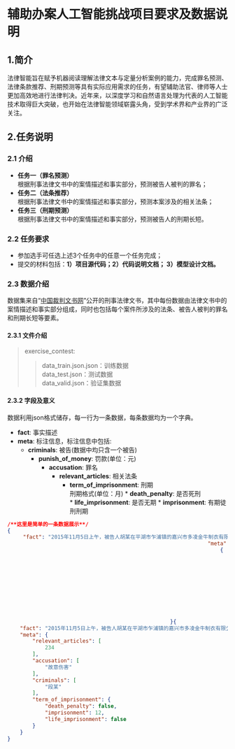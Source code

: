 # 辅助办案人工智能挑战项目要求及数据说明
## 1.简介   
法律智能旨在赋予机器阅读理解法律文本与定量分析案例的能力，完成罪名预测、法律条款推荐、刑期预测等具有实际应用需求的任务，有望辅助法官、律师等人士更加高效地进行法律判决。近年来，以深度学习和自然语言处理为代表的人工智能技术取得巨大突破，也开始在法律智能领域崭露头角，受到学术界和产业界的广泛关注。    
## 2.任务说明    
### 2.1 介绍    
* **任务一（罪名预测）**    
根据刑事法律文书中的案情描述和事实部分，预测被告人被判的罪名；    
* **任务二（法条推荐）**    
根据刑事法律文书中的案情描述和事实部分，预测本案涉及的相关法条；    
* **任务三（刑期预测）**     
根据刑事法律文书中的案情描述和事实部分，预测被告人的刑期长短。    
### 2.2 任务要求    
* 参加选手可任选上述3个任务中的任意一个任务完成；    
* 提交的材料包括：**1）项目源代码；2）代码说明文档； 3）模型设计文档。**    
### 2.3 数据介绍    
数据集来自“[中国裁判文书网](http://wenshu.court.gov.cn/)”公开的刑事法律文书，其中每份数据由法律文书中的案情描述和事实部分组成，同时也包括每个案件所涉及的法条、被告人被判的罪名和刑期长短等要素。    
#### 2.3.1 文件介绍    
> exercise_contest:    
>>   data_train.json.json：训练数据    
>>   data_test.json：测试数据     
>>   data_valid.json：验证集数据      
#### 2.3.2 字段及意义    
数据利用json格式储存，每一行为一条数据，每条数据均为一个字典。    
* **fact**: 事实描述  
* **meta**: 标注信息，标注信息中包括:   
    * **criminals**: 被告(数据中均只含一个被告)  
        * **punish\_of\_money**: 罚款(单位：元)
            * **accusation**: 罪名  
                * **relevant\_articles**: 相关法条  
                    * **term\_of\_imprisonment**: 刑期  
                            刑期格式(单位：月)
                                    * **death\_penalty**: 是否死刑  
                                            * **life\_imprisonment**: 是否无期
                                                    * **imprisonment**: 有期徒刑刑期
````json
/**这里是简单的一条数据展示**/
{   
     "fact": "2015年11月5日上午，被告人胡某在平湖市乍浦镇的嘉兴市多凌金牛制衣有限公司车间内，与被害人孙某因工作琐事发生口角，后被告人胡某用木制坐垫打伤被害人孙某左腹部。经平湖公安司法鉴定中心鉴定：孙某的左腹部损伤已达重伤二级。",   
                                                                "meta": 
                                                                    {  
                                                                                "relevant_articles": [234],  
                                                                                        "accusation": ["故意伤害"], 
                                                                                                "criminals": ["段某"],  
                                                                                                        "term_of_imprisonment": 
                                                                                                                {  
                                                                                                                                "death_penalty": false,  
                                                                                                                                            "imprisonment": 12,  
                                                                                                                                                        "life_imprisonment": false
                                                                                                                                                                }
                                                                                                                                                                    }
                                                    }{
    "fact": "2015年11月5日上午，被告人胡某在平湖市乍浦镇的嘉兴市多凌金牛制衣有限公司车间内，与被害人孙某因工作琐事发生口角，后被告人胡某用木制坐垫打伤被害人孙某左腹部。经平湖公安司法鉴定中心鉴定：孙某的左腹部损伤已达重伤二级。",
    "meta": {
        "relevant_articles": [
            234
        ],
        "accusation": [
            "故意伤害"
        ],
        "criminals": [
            "段某"
        ],
        "term_of_imprisonment": {
            "death_penalty": false,
            "imprisonment": 12,
            "life_imprisonment": false
        }
    }
}

````
